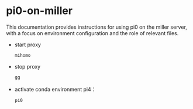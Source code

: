 # pi0-on-miller
This documentation provides instructions for using pi0 on the miller server, with a focus on environment configuration and the role of relevant files.
* start proxy

  ```bash
  mihomo
  ```
* stop proxy

  ```bash
  gg
  ```
* activate conda environment pi4：

  ```bash
  pi0
  ```
